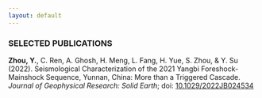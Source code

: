 ```yaml
---
layout: default
---
```

### SELECTED PUBLICATIONS

**Zhou, Y.**, C. Ren, A. Ghosh, H. Meng, L. Fang, H. Yue, S. Zhou, & Y. Su (2022). Seismological Characterization of the 2021 Yangbi Foreshock-Mainshock Sequence, Yunnan, China: More than a Triggered Cascade. *Journal of Geophysical Research: Solid Earth*; doi: [10.1029/2022JB024534](https://doi.org/10.1029/2022JB024534)  
